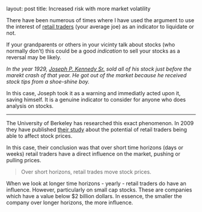 layout: post
title: Increased risk with more market volatility

There have been numerous of times where I have used the argument to use the interest of [retail traders](https://www.investopedia.com/articles/active-trading/030515/what-difference-between-institutional-traders-and-retail-traders.asp) (your average joe) as an indicator to liquidate or not.

If your grandparents or others in your vicinty talk about stocks (who normally don't) this could be a good *indication* to sell your stocks as a reversal may be likely.

*In the year 1929, [Joseph P. Kennedy Sr.](https://en.wikipedia.org/wiki/Joseph_P._Kennedy_Sr.) sold all of his stock just before the marekt crash of that year. He got out of the market because he received stock tips from a shoe-shine boy.*

In this case, Joseph took it as a warning and immediatly acted upon it, saving himself. It is a genuine indicator to consider for anyone who does analysis on stocks.

---

The University of Berkeley has researched this exact phenomenon. In 2009 they have published [their study](https://faculty.haas.berkeley.edu/odean/Papers%20current%20versions/DoRetailTradesMoveMarkets_RFS_2009.pdf?abstract_id=869827) about the potential of retail traders being able to affect stock prices.

In this case, their conclusion was that over short time horizons (days or weeks) retail traders have a direct influence on the market, pushing or pulling prices.

> Over short horizons, retail trades move stock prices.

When we look at longer time horizons - yearly - retail traders do have an influence. However, particularly on small cap stocks. These are companies which have a value below $2 billion dollars. In essence, the smaller the company over longer horizons, the more influence.